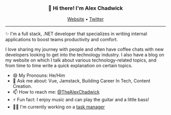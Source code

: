 
<h3 align="center">👋 Hi there! I'm Alex Chadwick</h3>
<p align="center">
  <a href="https://www.alexchadwick.com">Website</a> •
  <a href="https://twitter.com/thealexchadwick">Twitter</a>
</p>

---
✨ I'm a full stack, .NET developer that specializes in writing internal applications to boost teams productivity and comfort.

I love sharing my journey with people and often have coffee chats with new developers looking to get into the technology industry. I also have a blog on my website on which I talk about various technology-related topics, and from time to time write a quick explanation on certain topics.

- 😄 My Pronouns: He/Him   
- 💬 Ask me about: Vue, Jamstack, Building Career In Tech, Content Creation.
- 📫 How to reach me: [@TheAlexChadwick](https://twitter.com/thealexchadwick)
- ⚡ Fun fact: I enjoy music and can play the guitar and a little bass!
- 👷‍♂️ I'm currently working on a [task manager](https://github.com/AlexChadwickP/project-tracker)
